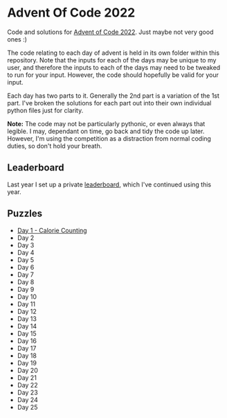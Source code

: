 # Advent Of Code 2022

Code and solutions for [Advent of Code 2022](http://adventofcode.com/2022).
Just maybe not very good ones :)

The code relating to each day of advent is held in its own folder within this
repository. Note that the inputs for each of the days may be unique to my
user, and therefore the inputs to each of the days may need to be tweaked to
run for your input. However, the code should hopefully be valid for your
input.

Each day has two parts to it. Generally the 2nd part is a variation of the 1st
part. I've broken the solutions for each part out into their own individual
python files just for clarity.

**Note:** The code may not be particularly pythonic, or even always that legible.
I may, dependant on time, go back and tidy the code up later. However, I'm
using the competition as a distraction from normal coding duties, so don't
hold your breath.

## Leaderboard

Last year I set up a private [leaderboard](leaderboard.json), which I've continued
using this year.

## Puzzles

  * [Day 1 - Calorie Counting](./day_01/README.md)
  * Day 2
  * Day 3
  * Day 4
  * Day 5
  * Day 6
  * Day 7
  * Day 8
  * Day 9
  * Day 10
  * Day 11
  * Day 12
  * Day 13
  * Day 14
  * Day 15
  * Day 16
  * Day 17
  * Day 18
  * Day 19
  * Day 20
  * Day 21
  * Day 22
  * Day 23
  * Day 24
  * Day 25
